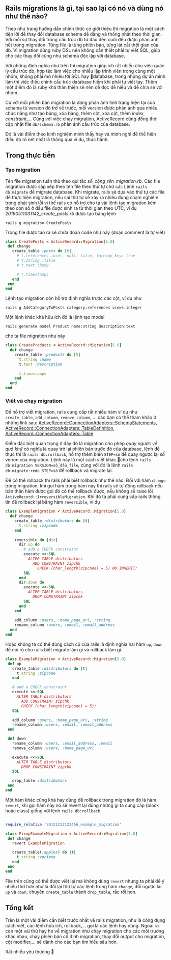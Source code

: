 ## Rails migrations là gì, tại sao lại có nó và dùng nó như thế nào?

Theo như trang hướng dẫn chính thức có giới thiệu thì migration là một cách tiện lời để thay đổi database schema dễ dàng và thống nhất theo thời gian. Với mỗi sự thay đổi trong cấu trúc db từ đầu đến cuối đều được phản ánh hết trong migration. Từng file là từng phiên bản, từng lát cắt thời gian của db. Vì migration dùng ruby DSL nên không cần thiết phải tự viết SQL, giúp cho các thay đổi cũng như schema độc lập với database.
 
Với những định nghĩa như trên thì migration giúp ích rất nhiều cho việc quản lý cấu trúc db, hợp tác làm việc cho nhiều lập trình viên trong cùng một nhóm, không phải mó nhiều tới SQL hay database, trong những dự án mình làm thì việc điều chỉnh cấu trúc database hiếm khi phải tự viết tay. Thêm một điểm đó là ruby khá thân thiện sẽ nên dễ đọc dễ hiểu và dễ chia sẻ với nhóm.

Cứ với mỗi phiên bản migration là đang phản ánh tình trạng hiện tại của schema từ version đó trở về trước, mỗi version được phản ánh qua nhiều chức năng như tạo bảng, xóa bảng, thêm cột, xóa cột, thêm _index_, _constraint_,... Cùng với việc chạy migration, ActiveRecord cũng đồng thời cập nhật file `db/schema.rb` phản ánh cấu trúc của database.

Đó là vài điểm theo kinh nghiệm mình thấy hay và mình nghĩ để thể hiện điều đó rõ nét nhất là thông qua ví dụ, thực hành.
 
## Trong thực tiễn
### Tạo migration

Tên file migration tuân thủ theo qui tắc *số_cộng_tên_migration.rb*. Các file migration được sắp xếp theo tên file theo thứ tự chữ cái. Lệnh `rails db:migrate` để migrate database. Khi migrate, rails sẽ dựa vào thứ tự các file để thực hiện migration, nếu sai thứ tự sẽ xảy ra nhiều đụng chạm nghiêm trọng phát sinh lỗi vì thế rails có hỗ trợ cho ta vài lệnh tạo migration kèm theo con số ở đầu file được sinh ra từ thời gian theo UTC, ví dụ *20190511031142_create_posts.rb* được tạo bằng lệnh
```
rails g migration CreatePosts
```
Trong file được tạo ra sẽ chứa đoạn code như này (đoạn comment là tự viết)
```ruby
class CreatePosts < ActiveRecord::Migration[6.0]
 def change
   create_table :posts do |t|
     # t.references :user, null: false, foreign_key: true
     # t.string :title
     # t.text :body

     # t.timestamps
   end
 end
end
```
Lệnh tạo migration còn hỗ trợ định nghĩa trước các cột, ví dụ như
```
rails g AddCategoryToPosts category:references views:integer
```
Một lệnh khác khá hữu ích đó là lệnh tạo model
```
rails generate model Product name:string description:text
```
cho ta file migration như này
```ruby
class CreateProducts < ActiveRecord::Migration[5.0]
  def change
    create_table :products do |t|
      t.string :name
      t.text :description
 
      t.timestamps
    end
  end
end
```

### Viết và chạy migration

Để hỗ trợ viết migration, rails cung cấp rất nhiều hàm ví dụ như `create_table`, `add_column`, `remove_column`, ... các bạn có thể tham khảo ở những link sau: [ActiveRecord::ConnectionAdapters::SchemaStatements](https://edgeapi.rubyonrails.org/classes/ActiveRecord/ConnectionAdapters/SchemaStatements.html), [ActiveRecord::ConnectionAdapters::TableDefinition](https://edgeapi.rubyonrails.org/classes/ActiveRecord/ConnectionAdapters/TableDefinition.html), [ActiveRecord::ConnectionAdapters::Table](https://edgeapi.rubyonrails.org/classes/ActiveRecord/ConnectionAdapters/Table.html)

Điểm đặc biệt quan trọng ở đây đó là migration cho phép *quay ngược về quá khứ* có nghĩa là quay trở lại phiên bản trước đó của database, lệnh để thực thi là `rails db:rollback`, hỗ trợ thêm biến `STEP=số` để quay ngược lại *số* verion của migration. Lệnh này là một cách viết khác cho lệnh `rails db:migration VERSION=số_đầu_file`, cùng với đó là lệnh `rails db:migrate:redo STEP=số` để rollback và migrate lại.
 
Để có thể rollback thì rails phải biết rollback như thế nào. Đối với hàm `change` trong migration, khi gọi hàm trong hàm này thì rails sẽ tự động rollback nếu bản thân hàm được gọi đó có thể rollback được, nếu không sẽ raise lỗi `ActiveRecord::IrreversibleMigration`. Khi đó ta phải cung cấp rails thông tin để rollback lại bằng hàm `reversible`, ví dụ
```ruby
class ExampleMigration < ActiveRecord::Migration[5.0]
  def change
    create_table :distributors do |t|
      t.string :zipcode
    end
 
    reversible do |dir|
      dir.up do
        # add a CHECK constraint
        execute <<-SQL
          ALTER TABLE distributors
            ADD CONSTRAINT zipchk
              CHECK (char_length(zipcode) = 5) NO INHERIT;
        SQL
      end
      dir.down do
        execute <<-SQL
          ALTER TABLE distributors
            DROP CONSTRAINT zipchk
        SQL
      end
    end
 
    add_column :users, :home_page_url, :string
    rename_column :users, :email, :email_address
  end
end
```
Hoặc không ta có thể dùng cách cũ của rails là định nghĩa hai hàm `up`, `down` để nói rõ cho rails biết migrate làm gì và rollback làm gì.
 ```ruby
 class ExampleMigration < ActiveRecord::Migration[5.0]
  def up
    create_table :distributors do |t|
      t.string :zipcode
    end
 
    # add a CHECK constraint
    execute <<-SQL
      ALTER TABLE distributors
        ADD CONSTRAINT zipchk
        CHECK (char_length(zipcode) = 5);
    SQL
 
    add_column :users, :home_page_url, :string
    rename_column :users, :email, :email_address
  end
 
  def down
    rename_column :users, :email_address, :email
    remove_column :users, :home_page_url
 
    execute <<-SQL
      ALTER TABLE distributors
        DROP CONSTRAINT zipchk
    SQL
 
    drop_table :distributors
  end
end
```
Một hàm khác cũng khá hay dùng để rollback trong migration đó là hàm `revert`, khi gọi hàm này nó sẽ revert lại đúng những gì ta cung cấp (block hoặc class) giống với lệnh `rails db:rollback`
 
 ```ruby
 
require_relative '20121212123456_example_migration'
 
class FixupExampleMigration < ActiveRecord::Migration[5.0]
  def change
    revert ExampleMigration
 
    create_table(:apples) do |t|
      t.string :variety
    end
  end
end
```
File trên cũng có thể được viết lại mà không dùng `revert` nhưng ta phải để ý nhiều thứ hơn như là đổi lại thứ tự các lệnh trong hàm `change`, đổi ngược lại `up` và `down`, chuyển `create_table` thành `drop_table`, rắc rối hơn.
 
## Tổng kết

Trên là một vài điểm cần biết trước nhất về rails migration, như là công dụng cách viết, các lệnh hữu ích, rollback,... gọi là các lệnh hay dùng. Ngoài ra còn một vài thứ hay ho về migration như chạy migration cho các môi trường khác nhau, chạy phiên bản cố định migration, thay đổi output cho migration, cột modifier,... sẽ dành cho các bạn tìm hiểu sâu hơn.

Rất nhiều yêu thương 💖
